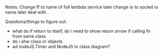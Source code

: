 Notes: Change ff to name of full lambda service later
change io to socket io name later
deal with .

Questions/things to figure out:
- what do if return to itself, do i need to show return arrow if calling fn from same class
- do i shw class or objects
- ad nodeJS.Timer and NodeJS to class diagram?
